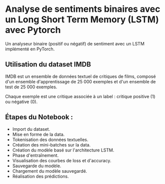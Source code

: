 # Analyse de sentiments binaires avec un Long Short Term Memory (LSTM) avec Pytorch

Un analyseur binaire (positif ou négatif) de sentiment avec un LSTM implémenté en PyTorch.

## Utilisation du dataset IMDB

IMDB est un ensemble de données textuel de critiques de films, composé d'un ensemble d'apprentissage de 25 000 exemples et d'un ensemble de test de 25 000 exemples.

Chaque exemple est une critique associée à un label : critique positive (1) ou négative (0).

## Étapes du Notebook :

- Import du dataset.
- Mise en forme de la data.
- Tokenisation des données textuelles.
- Création des mini-batches sur la data.
- Création du modèle basé sur l'architecture LSTM.
- Phase d'entraînement.
- Visualisation des courbes de loss et d'accuracy.
- Sauvegarde du modèle.
- Chargement du modèle sauvegardé.
- Réalisation des prédictions.

